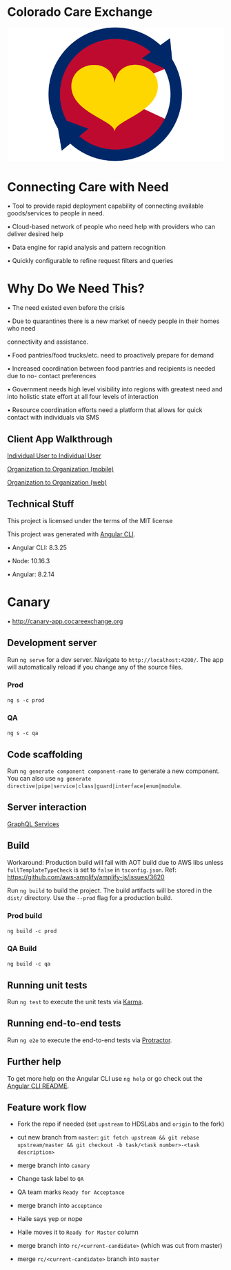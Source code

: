 # Colorado Care Exchange

![CO CareExchange](https://github.com/HDSLabs/co-care-exchange-client/blob/master/Colorado%20Care%20Exchange%20Logo.png)  

# Connecting Care with Need

• Tool to provide rapid deployment capability of connecting available goods/services to people in need.

• Cloud-based network of people who need help with providers who can deliver desired help

• Data engine for rapid analysis and pattern recognition

• Quickly configurable to refine request filters and queries

  

# Why Do We Need This?

• The need existed even before the crisis

• Due to quarantines there is a new market of needy people in their homes who need

connectivity and assistance.

• Food pantries/food trucks/etc. need to proactively prepare for demand

• Increased coordination between food pantries and recipients is needed due to no- contact preferences

• Government needs high level visibility into regions with greatest need and into holistic state effort at all four levels of interaction

• Resource coordination efforts need a platform that allows for quick contact with individuals via SMS

## Client App Walkthrough

[Individual User to Individual User](https://youtu.be/r9nYIZdoYQA)

[Organization to Organization (mobile)](https://youtu.be/FB6MysnSfhc)

[Organization to Organization (web)](https://youtu.be/ChFe3Fn5CR8)

  
## Technical Stuff

This project is licensed under the terms of the MIT license

This project was generated with [Angular CLI](https://github.com/angular/angular-cli).

• Angular CLI: 8.3.25

• Node: 10.16.3

• Angular: 8.2.14

# Canary

• http://canary-app.cocareexchange.org


## Development server

  

Run `ng serve` for a dev server. Navigate to `http://localhost:4200/`. The app will automatically reload if you change any of the source files.

### Prod 

`ng s -c prod`

### QA

`ng s -c qa`
  

## Code scaffolding

  

Run `ng generate component component-name` to generate a new component. You can also use `ng generate directive|pipe|service|class|guard|interface|enum|module`.

## Server interaction

[GraphQL Services](https://github.com/HDSLabs/co-care-exchange-client/blob/master/GRAPHQL.md)
  

## Build

Workaround:
Production build will fail with AOT build due to AWS libs unless `fullTemplateTypeCheck` is set to `false` in `tsconfig.json`. 
Ref: https://github.com/aws-amplify/amplify-js/issues/3620  

Run `ng build` to build the project. The build artifacts will be stored in the `dist/` directory. Use the `--prod` flag for a production build.

### Prod build

`ng build -c prod`

### QA Build

`ng build -c qa`  

## Running unit tests

  

Run `ng test` to execute the unit tests via [Karma](https://karma-runner.github.io).

  

## Running end-to-end tests

  

Run `ng e2e` to execute the end-to-end tests via [Protractor](http://www.protractortest.org/).

  

## Further help

  

To get more help on the Angular CLI use `ng help` or go check out the [Angular CLI README](https://github.com/angular/angular-cli/blob/master/README.md).

## Feature work flow

* Fork the repo if needed (set `upstream` to HDSLabs and `origin` to the fork)

* cut new branch from `master`: `git fetch upstream && git rebase upstream/master && git checkout -b task/<task number>-<task description>`
* merge branch into `canary`
* Change task label to `QA`
* QA team marks `Ready for Acceptance`
* merge branch into `acceptance`
* Haile says yep or nope
* Haile moves it to `Ready for Master` column
* merge branch into `rc/<current-candidate>` (which was cut from master)
* merge `rc/<current-candidate>` branch into `master`